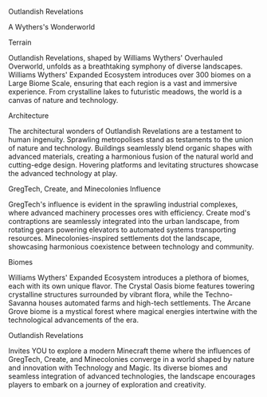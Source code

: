 Outlandish Revelations

A Wythers's Wonderworld



Terrain

Outlandish Revelations, shaped by Williams Wythers' Overhauled Overworld, unfolds as a breathtaking symphony of diverse landscapes. Williams Wythers' Expanded Ecosystem introduces over 300 biomes on a Large Biome Scale, ensuring that each region is a vast and immersive experience. From crystalline lakes to futuristic meadows, the world is a canvas of nature and technology.

Architecture

The architectural wonders of Outlandish Revelations are a testament to human ingenuity. Sprawling metropolises stand as testaments to the union of nature and technology. Buildings seamlessly blend organic shapes with advanced materials, creating a harmonious fusion of the natural world and cutting-edge design. Hovering platforms and levitating structures showcase the advanced technology at play.


GregTech, Create, and Minecolonies Influence

GregTech's influence is evident in the sprawling industrial complexes, where advanced machinery processes ores with efficiency. Create mod's contraptions are seamlessly integrated into the urban landscape, from rotating gears powering elevators to automated systems transporting resources. Minecolonies-inspired settlements dot the landscape, showcasing harmonious coexistence between technology and community.

Biomes

Williams Wythers' Expanded Ecosystem introduces a plethora of biomes, each with its own unique flavor. The Crystal Oasis biome features towering crystalline structures surrounded by vibrant flora, while the Techno-Savanna houses automated farms and high-tech settlements. The Arcane Grove biome is a mystical forest where magical energies intertwine with the technological advancements of the era.


Outlandish Revelations

Invites YOU to explore a modern Minecraft theme where the influences of GregTech, Create, and Minecolonies converge in a world shaped by nature and innovation with Technology and Magic. Its diverse biomes and seamless integration of advanced technologies, the landscape encourages players to embark on a journey of exploration and creativity.


